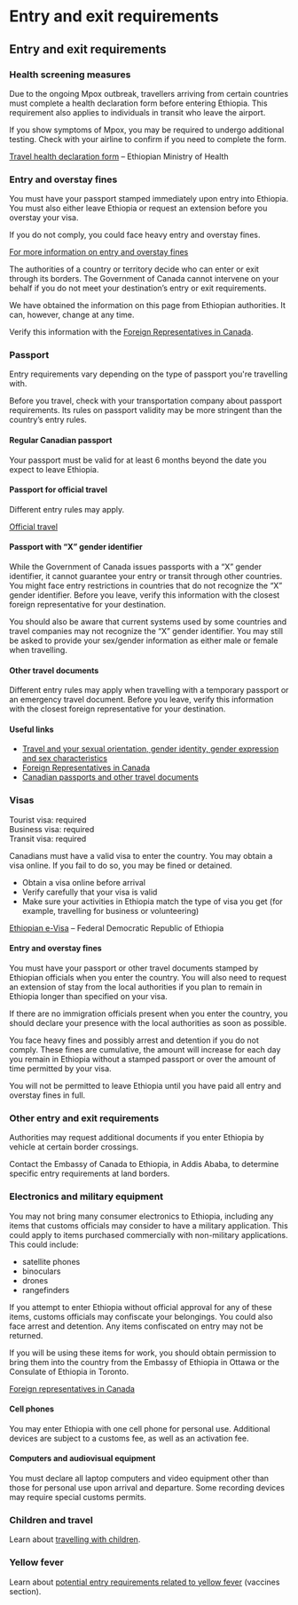 # Entry and exit requirements

## Entry and exit requirements

### Health screening measures

Due to the ongoing Mpox outbreak, travellers arriving from certain countries must complete a health declaration form before entering Ethiopia. This requirement also applies to individuals in transit who leave the airport.

If you show symptoms of Mpox, you may be required to undergo additional testing. Check with your airline to confirm if you need to complete the form.

[Travel health declaration form](https://cbs.ephi.gov.et/redcap/surveys/?s=M9RPX4HR9748PDCR) – Ethiopian Ministry of Health

### Entry and overstay fines

You must have your passport stamped immediately upon entry into Ethiopia. You must also either leave Ethiopia or request an extension before you overstay your visa.

If you do not comply, you could face heavy entry and overstay fines.

[For more information on entry and overstay fines](#entry-overstay-fines)

The authorities of a country or territory decide who can enter or exit through its borders. The Government of Canada cannot intervene on your behalf if you do not meet your destination’s entry or exit requirements.

We have obtained the information on this page from Ethiopian authorities. It can, however, change at any time.

Verify this information with the [Foreign Representatives in Canada](https://www.international.gc.ca/protocol-protocole/reps.aspx?lang=eng).

### Passport

Entry requirements vary depending on the type of passport you're travelling with.

Before you travel, check with your transportation company about passport requirements. Its rules on passport validity may be more stringent than the country’s entry rules.

#### Regular Canadian passport

Your passport must be valid for at least 6 months beyond the date you expect to leave Ethiopia.

#### Passport for official travel

Different entry rules may apply.

[Official travel](https://www.canada.ca/en/immigration-refugees-citizenship/services/canadian-passports/official-travel.html)

#### Passport with “X” gender identifier

While the Government of Canada issues passports with a “X” gender identifier, it cannot guarantee your entry or transit through other countries. You might face entry restrictions in countries that do not recognize the “X” gender identifier. Before you leave, verify this information with the closest foreign representative for your destination.

You should also be aware that current systems used by some countries and travel companies may not recognize the “X” gender identifier. You may still be asked to provide your sex/gender information as either male or female when travelling.

#### Other travel documents

Different entry rules may apply when travelling with a temporary passport or an emergency travel document. Before you leave, verify this information with the closest foreign representative for your destination.

#### Useful links

* [Travel and your sexual orientation, gender identity, gender expression and sex characteristics](https://travel.gc.ca/travelling/health-safety/lgbt-travel)
* [Foreign Representatives in Canada](https://www.international.gc.ca/protocol-protocole/reps.aspx?lang=eng)
* [Canadian passports and other travel documents](http://www.canada.ca/passport)

### Visas

Tourist visa: required  
 Business visa: required  
 Transit visa: required

Canadians must have a valid visa to enter the country. You may obtain a visa online. If you fail to do so, you may be fined or detained.

* Obtain a visa online before arrival
* Verify carefully that your visa is valid
* Make sure your activities in Ethiopia match the type of visa you get (for example, travelling for business or volunteering)

[Ethiopian e-Visa](https://www.evisa.gov.et/) – Federal Democratic Republic of Ethiopia

#### Entry and overstay fines

You must have your passport or other travel documents stamped by Ethiopian officials when you enter the country. You will also need to request an extension of stay from the local authorities if you plan to remain in Ethiopia longer than specified on your visa.

If there are no immigration officials present when you enter the country, you should declare your presence with the local authorities as soon as possible.

You face heavy fines and possibly arrest and detention if you do not comply. These fines are cumulative, the amount will increase for each day you remain in Ethiopia without a stamped passport or over the amount of time permitted by your visa.

You will not be permitted to leave Ethiopia until you have paid all entry and overstay fines in full.

### Other entry and exit requirements

Authorities may request additional documents if you enter Ethiopia by vehicle at certain border crossings.

Contact the Embassy of Canada to Ethiopia, in Addis Ababa, to determine specific entry requirements at land borders.

### Electronics and military equipment

You may not bring many consumer electronics to Ethiopia, including any items that customs officials may consider to have a military application. This could apply to items purchased commercially with non-military applications. This could include:

* satellite phones
* binoculars
* drones
* rangefinders

If you attempt to enter Ethiopia without official approval for any of these items, customs officials may confiscate your belongings. You could also face arrest and detention. Any items confiscated on entry may not be returned.

If you will be using these items for work, you should obtain permission to bring them into the country from the Embassy of Ethiopia in Ottawa or the Consulate of Ethiopia in Toronto.

[Foreign representatives in Canada](http://www.international.gc.ca/protocol-protocole/reps.aspx?lang=eng)

#### Cell phones

You may enter Ethiopia with one cell phone for personal use. Additional devices are subject to a customs fee, as well as an activation fee.

#### Computers and audiovisual equipment

You must declare all laptop computers and video equipment other than those for personal use upon arrival and departure. Some recording devices may require special customs permits.

### Children and travel

Learn about [travelling with children](http://travel.gc.ca/travelling/children).

### Yellow fever

Learn about [potential entry requirements related to yellow fever](#health) (vaccines section).